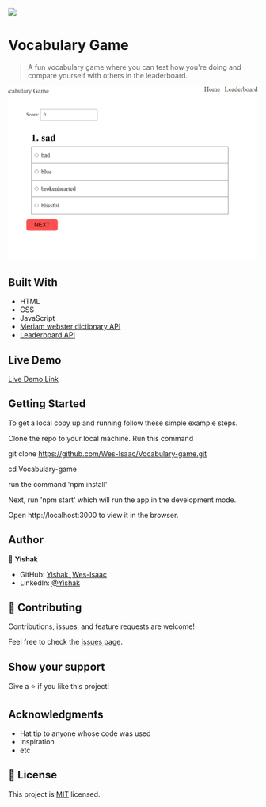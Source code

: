 ![](https://img.shields.io/badge/Microverse-blueviolet)

# Vocabulary Game

> A fun vocabulary game where you can test how you're doing and compare yourself with others in the leaderboard.

![screenshot](./app_screenshot.png)



## Built With

- HTML
- CSS
- JavaScript
- [Meriam webster dictionary API](https://dictionaryapi.com/)
- [Leaderboard API](https://www.notion.so/microverse/Leaderboard-API-service-24c0c3c116974ac49488d4eb0267ade3)

## Live Demo

[Live Demo Link](https://wes-isaac.github.io/Vocabulary-game/)


## Getting Started


To get a local copy up and running follow these simple example steps.

Clone the repo to your local machine. Run this command

git clone https://github.com/Wes-Isaac/Vocabulary-game.git

cd Vocabulary-game

run the command 'npm install'

Next, run 'npm start' which will run the app in the development mode.

Open http://localhost:3000 to view it in the browser.

## Author

👤 **Yishak**

- GitHub: [Yishak ,Wes-Isaac](https://github.com/Wes-Isaac)
- LinkedIn: [@Yishak](https://www.linkedin.com/in/yishak-wesego-b404851a7/)

## 🤝 Contributing

Contributions, issues, and feature requests are welcome!

Feel free to check the [issues page](https://github.com/Wes-Isaac/To-do-list/issues).

## Show your support

Give a ⭐️ if you like this project!

## Acknowledgments

- Hat tip to anyone whose code was used
- Inspiration
- etc

## 📝 License

This project is [MIT](./MIT.md) licensed.